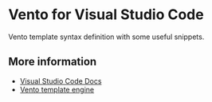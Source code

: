 # Vento for Visual Studio Code

Vento template syntax definition with some useful snippets.

## More information

- [Visual Studio Code Docs](https://code.visualstudio.com/docs)
- [Vento template engine](https://github.com/oscarotero/vento)
